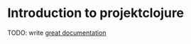 # Introduction to projektclojure

TODO: write [great documentation](http://jacobian.org/writing/what-to-write/)

